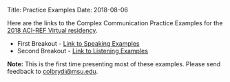 Title: Practice Examples
Date: 2018-08-06

Here are the links to the Complex Communication Practice Examples for the [2018 ACI-REF Virtual residency](//www.oscer.ou.edu/acirefvirtres2018.php).

- First Breakout - [Link to Speaking Examples](/pages/Speaking-Examples.html)
- Second Breakout - [Link to Listening Examples](/pages/Listening-Examples.html)

**Note:** This is the first time presenting most of these examples. Please send feedback to [colbrydi@msu.edu](mailto:colbrydi@msu.edu).
